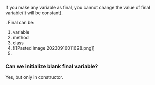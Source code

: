 
If you make any variable as final, you cannot change the value of final variable(It will be constant).

. Final can be:

1. variable
2. method
3. class
4. ![[Pasted image 20230916011628.png]]
5. 
### Can we initialize blank final variable?

Yes, but only in constructor.
